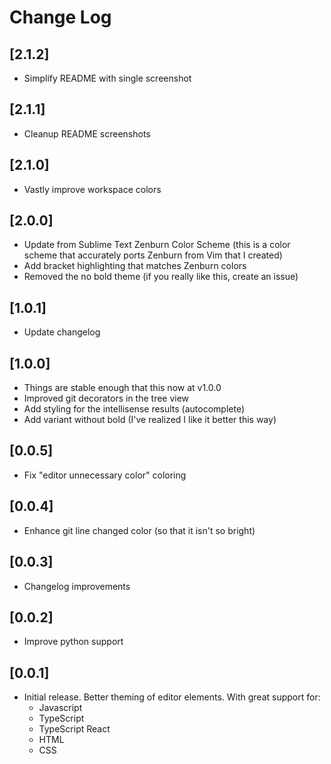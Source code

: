 # Change Log

## [2.1.2]

- Simplify README with single screenshot

## [2.1.1]

- Cleanup README screenshots

## [2.1.0]

- Vastly improve workspace colors

## [2.0.0]

- Update from Sublime Text Zenburn Color Scheme (this is a color scheme that accurately ports Zenburn from Vim that I created)
- Add bracket highlighting that matches Zenburn colors
- Removed the no bold theme (if you really like this, create an issue)

## [1.0.1]

- Update changelog

## [1.0.0]

- Things are stable enough that this now at v1.0.0
- Improved git decorators in the tree view
- Add styling for the intellisense results (autocomplete)
- Add variant without bold (I've realized I like it better this way)

## [0.0.5]

- Fix "editor unnecessary color" coloring

## [0.0.4]

- Enhance git line changed color (so that it isn't so bright)

## [0.0.3]

- Changelog improvements

## [0.0.2]

- Improve python support

## [0.0.1]

- Initial release. Better theming of editor elements. With great support for:
  - Javascript
  - TypeScript
  - TypeScript React
  - HTML
  - CSS
